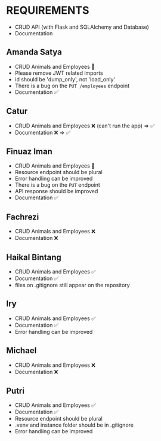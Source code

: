# REQUIREMENTS

- CRUD API (with Flask and SQLAlchemy and Database)
- Documentation

## Amanda Satya

- CRUD Animals and Employees 🤔
- Please remove JWT related imports
- id should be 'dump_only', not 'load_only'
- There is a bug on the `PUT /employees` endpoint
- Documentation ✅

## Catur

- CRUD Animals and Employees ❌ (can't run the app) => ✅
- Documentation ❌ => ✅

## Finuaz Iman

- CRUD Animals and Employees 🤔
- Resource endpoint should be plural
- Error handling can be improved
- There is a bug on the `PUT` endpoint
- API response should be improved
- Documentation ✅

## Fachrezi

- CRUD Animals and Employees ❌
- Documentation ❌

## Haikal Bintang

- CRUD Animals and Employees ✅
- Documentation ✅
- files on .gitignore still appear on the repository

## Iry

- CRUD Animals and Employees ✅
- Documentation ✅
- Error handling can be improved

## Michael

- CRUD Animals and Employees ❌
- Documentation ❌

## Putri

- CRUD Animals and Employees ✅
- Documentation ✅
- Resource endpoint should be plural
- .venv and instance folder should be in .gitignore
- Error handling can be improved
